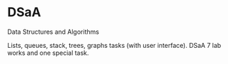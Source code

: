# DSaA
Data Structures and Algorithms

Lists, queues, stack, trees, graphs tasks (with user interface). DSaA 7 lab works and one special task.
